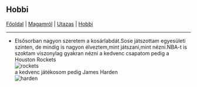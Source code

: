 ## Hobbi


[Főoldal](http://mcsakanyi.github.io) | [Magamról](http://mcsakanyi.github.io/magamrol.md) | [Utazas](http://google.com) | [Hobbi](http://google.com)
<hr>

- Elsősorban nagyon szeretem a kosárlabdát.Sose játszottam egyesületi szinten, de mindig is nagyon élveztem,mint játszani,mint nézni.NBA-t is szoktam viszonylag gyakran nézni a kedvenc csapatom pedig a Houston Rockets<br> ![rockets](https://pbs.twimg.com/profile_images/1223499524238454784/eyOPDgrI_400x400.jpg)<br> a kedvenc játékosom pedig James Harden <br> ![harden](https://statics.sportskeeda.com/editor/2018/06/73cfb-1527962285-500.jpg) <br>
